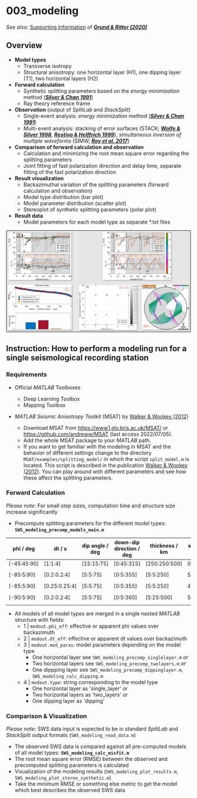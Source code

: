 # 003_modeling

_See also_: [Supporting Information](https://academic.oup.com/gji/article/223/3/1525/5893297#supplementary-data) of [**_Grund & Ritter (2020)_**](https://doi.org/10.1093/gji/ggaa388)



## Overview

- **Model types**
  - Transverse isotropy
  - Structural anisotropy: one horizontal layer (H1), one dipping layer (T1), two horizontal layers (H2)
- **Forward calculation**
  - Synthetic splitting parameters based on the _energy minimization_ method ([**_Silver & Chan 1991_**](https://doi.org/10.1029/91JB00899))
  - Ray theory reference frame
- **Observation** (output of _SplitLab_ and _StackSplit_)
  - Single-event analysis: _energy minimization_ method ([**_Silver & Chan 1991_**](https://doi.org/10.1029/91JB00899))
  - Multi-event analysis:
    stacking of error surfaces (STACK; [**_Wolfe & Silver 1998_**](https://doi.org/10.1029/97JB02023), [**_Restivo & Helffrich 1999_**](https://doi.org/10.1046/j.1365-246x.1999.00845.x)),
    _simultaneous inversion of multiple waveforms_ (SIMW; [**_Roy et al. 2017_**](https://doi.org/10.1029/91JB00899))
- **Comparison of forward calculation and observation**
  - Calculation and minimizing the root mean square error regarding the splitting parameters
  - Joint fitting of fast polarization direction and delay time, separate fitting of the fast polarization direction
- **Result visualization**
  - Backazimuthal variation of the splitting parameters (forward calculation and observation)
  - Model type distribution (bar plot)
  - Model parameter distribution (scatter plot)
  - Stereoplot of synthetic splitting parameters (polar plot)
- **Result data**
  - Model parameters for each model type as separate *.txt files

![](https://github.com/yvonnefroehlich/sws-visualization-and-modeling/raw/main/_images/003_modeling_readme_image.png)



## Instruction: How to perform a modeling run for a single seismological recording station


### Requirements

- Official _MATLAB_ Toolboxes
  - Deep Learning Toolbox
  - Mapping Toolbox

- _MATLAB Seismic Anisotropy Toolkit_ (MSAT) by [Walker & Wookey (2012)](https://doi.org/10.1016/j.cageo.2012.05.031)
  - Download MSAT from https://www1.gly.bris.ac.uk/MSAT/ or https://github.com/andreww/MSAT (last access 2022/07/05).
  - Add the whole MSAT package to your _MATLAB_ path.
  - If you want to get familiar with the modeling in MSAT and the behavior of different settings
  change to the directory `MSAT/examples/splitting_model/` in which the script `split_model.m` is located.
  This script is described in the publication [Walker & Wookey (2012)](https://doi.org/10.1016/j.cageo.2012.05.031).
  You can play around with different parameters and see how these affect the splitting parameters.


### Forward Calculation

_Please note_: For small step sizes, computation time and structure size increase significantly

- Precompute splitting parameters for the different model types: **`SWS_modeling_precomp_models_main.m`**

| phi / deg | dt / s | dip angle / deg | down-dip direction / deg | thickness / km | size / GB | publication |
|---|---|---|---|---|---|---|
| [-45:45:90] | [1:1:4]       | [15:15:75] | [0:45:315] | [250:250:500] | 0.008 | [TEST_data_modeling](https://github.com/yvonnefroehlich/sws-visualization-and-modeling/tree/main/003_modeling/TEST_data_modeling) |
| [-85:5:90]  | [0.2:0.2:4]   | [5:5:75]   | [0:5:355]  | [5:5:250]     | 5.9   | [Fröhlich et al. (2024)](https://doi.org/10.1093/gji/ggae245) |
| [-85:5:90]  | [0.25:0.25:4] | [5:5:75]   | [0:5:355]  | [5:5:250]     | 4.2   | [Ritter et al. (2022)](https://doi.org/10.1007/s10950-022-10112-w) |
| [-90:5:90]  | [0.2:0.2:4]   | [5:5:75]   | [0:5:360]  | [5:25:500]    | 5.7   | [Grund & Ritter (2020)](https://doi.org/10.1093/gji/ggaa388) |

- All models of all model types are merged in a single nested _MATLAB_ structure with fields:
  - 1 | `modout.phi_eff`: effective or apparent phi values over backazimuth
  - 2 | `modout.dt_eff`: effective or apparent dt values over backazimuth
  - 3 | `modout.mod_paras`: model parameters depending on the model type
    - One horizontal layer see `SWS_modeling_precomp_singlelayer.m` _or_
    - Two horizontal layers see `SWS_modeling_precomp_twolayers.m` _or_
    - One dippping layer see `SWS_modeling_precomp_dippinglayer.m`, `SWS_modeling_calc_dipping.m`
  - 4 | `modout.type`: string corresponding to the model type
    - One horizontal layer as 'single_layer' _or_
    - Two horizontal layers as 'two_layers' _or_
    - One dipping layer as 'dipping'


### Comparison & Visualization

_Please note_: SWS data input is expected to be in standard _SplitLab_ and _StackSplit_ output formats (`SWS_modeling_read_data.m`)

- The observed SWS data is compared against all pre-computed models of all model types: **`SWS_modeling_calc_misfit.m`**
- The root mean square error (RMSE) between the observed and precomputed splitting parameters is calculated
- Visualization of the modeling results (`SWS_modeling_plot_results.m`, `SWS_modeling_plot_stereo_synthetic.m`)
- Take the minimum RMSE or something else metric to get the model which best describes the observed SWS data
